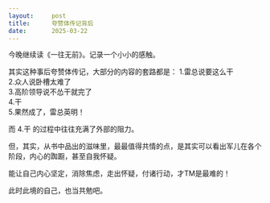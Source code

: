 ```yaml
---
layout:     post
title:      夸赞体传记背后
date:       2025-03-22
---
```



今晚继续读《一往无前》。记录一个小小的感触。

其实这种事后夸赞体传记，大部分的内容的套路都是：
1.雷总说要这么干   
2.众人说卧槽太难了  
3.高阶领导说不怂干就完了  
4.干  
5.果然成了，雷总英明！  

而 4.干 的过程中往往充满了外部的阻力。

但，其实，从书中品出的滋味里，最最值得共情的点，是其实可以看出军儿在各个阶段，内心的踟蹰，甚至自我怀疑。

能让自己内心坚定，消除焦虑，走出怀疑，付诸行动，才TM是最难的！

此时此境的自己，也当共勉吧。
